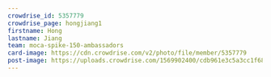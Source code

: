 ```yaml
---
crowdrise_id: 5357779
crowdrise_page: hongjiang1
firstname: Hong
lastname: Jiang
team: moca-spike-150-ambassadors
card-image: https://cdn.crowdrise.com/v2/photo/file/member/5357779
post-image: https://uploads.crowdrise.com/1569902400/cdb961e3c5a3cc1f68f3c874c203520f.jpg
---
```

